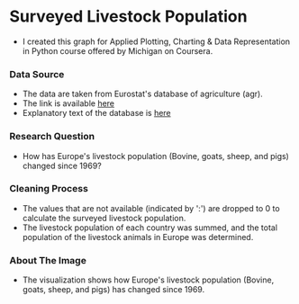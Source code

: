 # Surveyed Livestock Population

- I created this graph for Applied Plotting, Charting & Data Representation in Python course offered by Michigan on Coursera.

### Data Source

- The data are taken from Eurostat's database of agriculture (agr).
- The link is available [here](https://ec.europa.eu/eurostat/web/agriculture/data/database?node_code=apro_mt_ls)
- Explanatory text of the database is [here](https://ec.europa.eu/eurostat/cache/metadata/en/apro_anip_esms.htm#unit_measure1681892396594)

### Research Question

- How has Europe's livestock population (Bovine, goats, sheep, and pigs) changed since 1969?

### Cleaning Process

- The values that are not available (indicated by ':') are dropped to 0 to calculate the surveyed livestock population.
- The livestock population of each country was summed, and the total population of the livestock animals in Europe was determined.

### About The Image

- The visualization shows how Europe's livestock population (Bovine, goats, sheep, and pigs) has changed since 1969.
